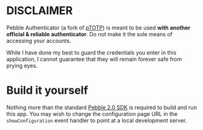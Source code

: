 # DISCLAIMER

Pebble Authenticator (a fork of [pTOTP](https://github.com/abl/pTOTP)) is meant to be used **with another official & reliable authenticator**. Do not make it the sole means of accessing your accounts.

While I have done my best to guard the credentials you enter in this application, I cannot guarantee that they will remain forever safe from prying eyes.

# Build it yourself
Nothing more than the standard [Pebble 2.0 SDK](https://developer.getpebble.com/2/getting-started/) is required to build and run this app. You may wish to change the configuration page URL in the `showConfiguration` event handler to point at a local development server.
